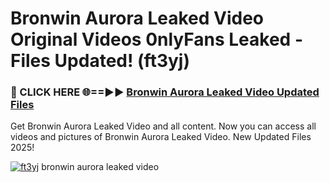 # Bronwin Aurora Leaked Video Original Videos 0nlyFans Leaked - Files Updated! (ft3yj)

<h3>🔴 CLICK HERE 🌐==►► <a href="https://tinyurl.com/2wckxsce" rel="nofollow">Bronwin Aurora Leaked Video Updated Files</a></h3>

Get Bronwin Aurora Leaked Video and all content. Now you can access all videos and pictures of Bronwin Aurora Leaked Video. New Updated Files 2025!

[![ft3yj](https://i.imgur.com/AFduVYN.gif)](https://tinyurl.com/2wckxsce)
bronwin aurora leaked video